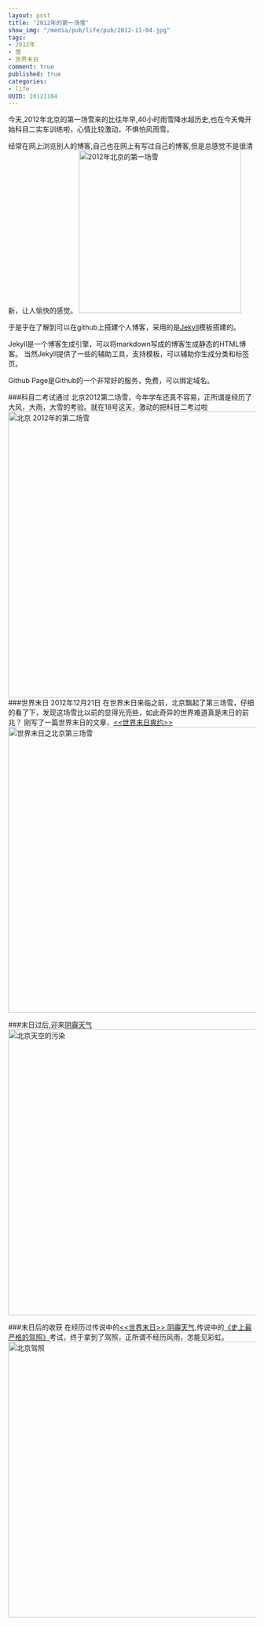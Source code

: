 ```yaml
---
layout: post
title: "2012年的第一场雪"
show_img: "/media/pub/life/pub/2012-11-04.jpg"
tags:
- 2012年
- 雪
- 世界末日
comment: true
published: true
categories:
- life
UUID: 20121104
---
```


今天,2012年北京的第一场雪来的比往年早,40小时雨雪降水超历史,也在今天俺开始科目二实车训练啦，心情比较激动，不惧怕风雨雪。

经常在网上浏览别人的博客,自己也在网上有写过自己的博客,但是总感觉不是很清新，让人愉快的感觉。
<a href="{{site.static_url}}/media/pub/life/pub/2012-11-04.jpg" alt="2012年北京的第一场雪" rel="prettyPhoto[{{page.UUID}}]">
<img src="{{site.static_url}}/media/pub/life/pub/2012-11-04.jpg" alt="2012年北京的第一场雪" class="img-right" width="330px" />
</a>

于是乎在了解到可以在github上搭建个人博客，采用的是[Jekyll](https://github.com/mojombo/jekyll)模板搭建的。

Jekyll是一个博客生成引擎，可以将markdown写成的博客生成静态的HTML博客。 当然Jekyll提供了一些的辅助工具，支持模板，可以辅助你生成分类和标签页。

Github Page是Github的一个非常好的服务，免费，可以绑定域名。

###科目二考试通过
北京2012第二场雪，今年学车还真不容易，正所谓是经历了大风，大雨，大雪的考验。就在18号这天，激动的把科目二考过啦
<a href="{{site.static_url}}/media/pub/life/pub/2012-12-16.jpg" rel="prettyPhoto[{{page.UUID}}]" alt="北京 2012年的第二场雪">
<img src="{{site.static_url}}/media/pub/life/pub/2012-12-16.jpg" alt="北京 2012年的第二场雪" width="580px" />
</a>
###世界末日 2012年12月21日
在世界末日来临之前，北京飘起了第三场雪，仔细的看了下，发现这场雪比以前的显得光亮些，如此奇异的世界难道真是末日的前兆？
刚写了一篇世界末日的文章，<a href="{{site.url}}/2012/12/21/shijiemori/"><<世界末日爽约>></a>
<a href="{{site.static_url}}/media/pub/life/pub/2012-12-20.jpg" alt="世界末日" rel="prettyPhoto[{{page.UUID}}]">
<img src="{{site.static_url}}/media/pub/life/pub/2012-12-20.jpg" alt="世界末日之北京第三场雪" width="580px" />
</a>

###末日过后,迎来<a href="{{site.url}}/2013/01/13/air-pollution-programs-do-you-know/">阴霾天气</a>
<a href="{{site.static_url}}/media/pub/life/pub/air-2013.jpg" rel="prettyPhoto[{{page.UUID}}]" alt="北京-阴霾天气">
<img src="{{site.static_url}}/media/pub/life/pub/air-2013.jpg" alt="北京天空的污染"  width="580px" ></img>
</a>

###末日后的收获
在经历过传说中的<a href="{{site.url}}/2012/12/21/shijiemori/"><<世界末日>></a>,<a href="{{site.url}}/2013/01/13/air-pollution-programs-do-you-know/">阴霾天气</a>,传说中的<a href="http://news.baidu.com/ns?cl=2&rn=20&tn=news&word=%E5%8F%B2%E4%B8%8A%E6%9C%80%E4%B8%A5%E9%A9%BE%E8%80%83&ie=utf-8" target="_bank">《史上最严格的驾照》</a>考试，终于拿到了驾照，正所谓不经历风雨，怎能见彩虹。
<a href="{{site.static_url}}/media/pub/life/pub/my-driving-licenese.jpg" rel="prettyPhoto[{{page.UUID}}]" alt="驾照">
<img src="{{site.static_url}}/media/pub/life/pub/my-driving-licenese.jpg" alt="北京驾照"  width="560px" ></img>
</a>





